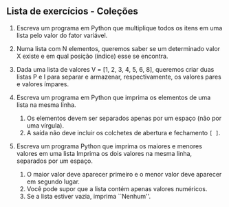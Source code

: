 ## Lista de exercícios - Coleções

1. Escreva um programa em Python que multiplique todos os itens em uma lista pelo valor do fator variável.

2. Numa lista com N elementos, queremos saber se um determinado valor X existe e em qual posição (índice) esse se
   encontra.

3. Dada uma lista de valores V = [1, 2, 3, 4, 5, 6, 8], queremos criar duas listas P e I para separar e armazenar,
   respectivamente, os valores pares e valores ímpares.

4. Escreva um programa em Python que imprima os elementos de uma lista na mesma linha.
    1. Os elementos devem ser separados apenas por um espaço (não por uma vírgula).
    2. A saída não deve incluir os colchetes de abertura e fechamento ``[ ]``.

5. Escreva um programa Python que imprima os maiores e menores valores em uma lista Imprima os dois valores na mesma
   linha, separados por um espaço.
    1. O maior valor deve aparecer primeiro e o menor valor deve aparecer em segundo lugar.
    2. Você pode supor que a lista contém apenas valores numéricos.
    3. Se a lista estiver vazia, imprima ``Nenhum''.
